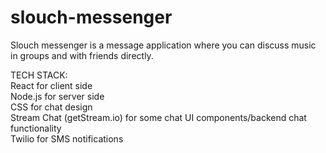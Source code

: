 # slouch-messenger
Slouch messenger is a message application where you can discuss music in groups and with friends directly.

TECH STACK:  
React for client side  
Node.js for server side  
CSS for chat design  
Stream Chat (getStream.io) for some chat UI components/backend chat functionality  
Twilio for SMS notifications  